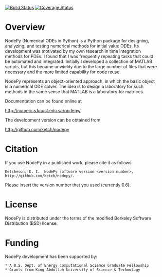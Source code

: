 [![Build Status](https://travis-ci.org/ketch/nodepy.png)](https://travis-ci.org/ketch/nodepy)
[![Coverage Status](https://coveralls.io/repos/ketch/nodepy/badge.svg)](https://coveralls.io/r/ketch/nodepy)

# Overview

NodePy (Numerical ODEs in Python) is a Python package for designing, analyzing,
and testing numerical methods for initial value ODEs. Its development was
motivated by my own research in time integration methods for PDEs. I found that
I was frequently repeating tasks that could be automated and integrated.
Initially I developed a collection of MATLAB scripts, but this became unwieldy
due to the large number of files that were necessary and the more limited
capability for code reuse.

NodePy represents an object-oriented approach, in which the basic object is a
numerical ODE solver. The idea is to design a laboratory for such methods in
the same sense that MATLAB is a laboratory for matrices.

Documentation can be found online at

http://numerics.kaust.edu.sa/nodepy/

The development version can be obtained from

http://github.com/ketch/nodepy

# Citation

If you use NodePy in a published work, please cite it as follows:

    Ketcheson, D. I.  NodePy software version <version number>,
    http://github.com/ketch/nodepy/.

Please insert the version number that you used (currently 0.6).

# License

NodePy is distributed under the terms of the modified Berkeley Software
Distribution (BSD) license. 


# Funding

NodePy development has been supported by:

    * A U.S. Dept. of Energy Computational Science Graduate Fellowship
    * Grants from King Abdullah University of Science & Technology


